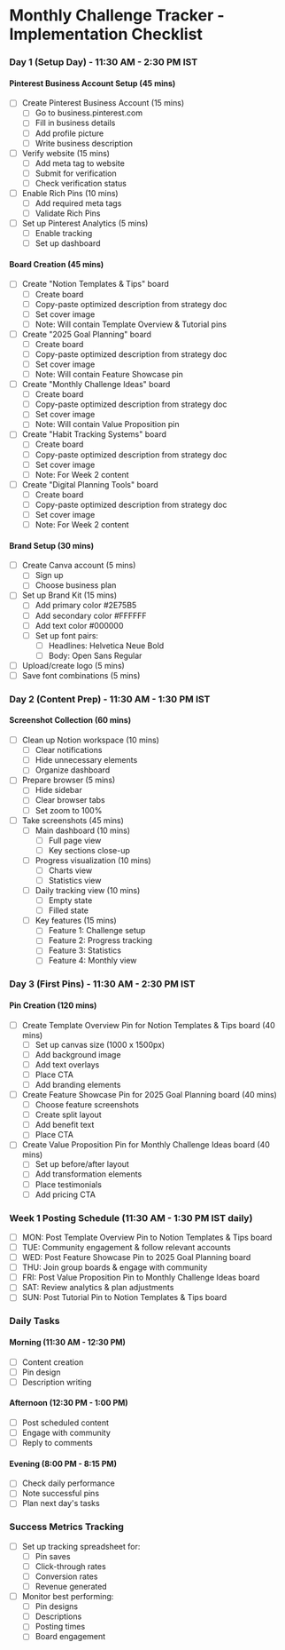 # Monthly Challenge Tracker - Implementation Checklist

### Day 1 (Setup Day) - 11:30 AM - 2:30 PM IST
#### Pinterest Business Account Setup (45 mins)
- [ ] Create Pinterest Business Account (15 mins)
    - [ ] Go to business.pinterest.com
    - [ ] Fill in business details
    - [ ] Add profile picture
    - [ ] Write business description
- [ ] Verify website (15 mins)
    - [ ] Add meta tag to website
    - [ ] Submit for verification
    - [ ] Check verification status
- [ ] Enable Rich Pins (10 mins)
    - [ ] Add required meta tags
    - [ ] Validate Rich Pins
- [ ] Set up Pinterest Analytics (5 mins)
    - [ ] Enable tracking
    - [ ] Set up dashboard

#### Board Creation (45 mins)
- [ ] Create "Notion Templates & Tips" board
    - [ ] Create board
    - [ ] Copy-paste optimized description from strategy doc
    - [ ] Set cover image
    - [ ] Note: Will contain Template Overview & Tutorial pins
- [ ] Create "2025 Goal Planning" board
    - [ ] Create board
    - [ ] Copy-paste optimized description from strategy doc
    - [ ] Set cover image
    - [ ] Note: Will contain Feature Showcase pin
- [ ] Create "Monthly Challenge Ideas" board
    - [ ] Create board
    - [ ] Copy-paste optimized description from strategy doc
    - [ ] Set cover image
    - [ ] Note: Will contain Value Proposition pin
- [ ] Create "Habit Tracking Systems" board
    - [ ] Create board
    - [ ] Copy-paste optimized description from strategy doc
    - [ ] Set cover image
    - [ ] Note: For Week 2 content
- [ ] Create "Digital Planning Tools" board
    - [ ] Create board
    - [ ] Copy-paste optimized description from strategy doc
    - [ ] Set cover image
    - [ ] Note: For Week 2 content

#### Brand Setup (30 mins)
- [ ] Create Canva account (5 mins)
    - [ ] Sign up
    - [ ] Choose business plan
- [ ] Set up Brand Kit (15 mins)
    - [ ] Add primary color #2E75B5
    - [ ] Add secondary color #FFFFFF
    - [ ] Add text color #000000
    - [ ] Set up font pairs:
        - [ ] Headlines: Helvetica Neue Bold
        - [ ] Body: Open Sans Regular
- [ ] Upload/create logo (5 mins)
- [ ] Save font combinations (5 mins)

### Day 2 (Content Prep) - 11:30 AM - 1:30 PM IST
#### Screenshot Collection (60 mins)
- [ ] Clean up Notion workspace (10 mins)
    - [ ] Clear notifications
    - [ ] Hide unnecessary elements
    - [ ] Organize dashboard
- [ ] Prepare browser (5 mins)
    - [ ] Hide sidebar
    - [ ] Clear browser tabs
    - [ ] Set zoom to 100%
- [ ] Take screenshots (45 mins)
    - [ ] Main dashboard (10 mins)
        - [ ] Full page view
        - [ ] Key sections close-up
    - [ ] Progress visualization (10 mins)
        - [ ] Charts view
        - [ ] Statistics view
    - [ ] Daily tracking view (10 mins)
        - [ ] Empty state
        - [ ] Filled state
    - [ ] Key features (15 mins)
        - [ ] Feature 1: Challenge setup
        - [ ] Feature 2: Progress tracking
        - [ ] Feature 3: Statistics
        - [ ] Feature 4: Monthly view

### Day 3 (First Pins) - 11:30 AM - 2:30 PM IST
#### Pin Creation (120 mins)
- [ ] Create Template Overview Pin for Notion Templates & Tips board (40 mins)
    - [ ] Set up canvas size (1000 x 1500px)
    - [ ] Add background image
    - [ ] Add text overlays
    - [ ] Place CTA
    - [ ] Add branding elements
- [ ] Create Feature Showcase Pin for 2025 Goal Planning board (40 mins)
    - [ ] Choose feature screenshots
    - [ ] Create split layout
    - [ ] Add benefit text
    - [ ] Place CTA
- [ ] Create Value Proposition Pin for Monthly Challenge Ideas board (40 mins)
    - [ ] Set up before/after layout
    - [ ] Add transformation elements
    - [ ] Place testimonials
    - [ ] Add pricing CTA

### Week 1 Posting Schedule (11:30 AM - 1:30 PM IST daily)
- [ ] MON: Post Template Overview Pin to Notion Templates & Tips board
- [ ] TUE: Community engagement & follow relevant accounts
- [ ] WED: Post Feature Showcase Pin to 2025 Goal Planning board
- [ ] THU: Join group boards & engage with community
- [ ] FRI: Post Value Proposition Pin to Monthly Challenge Ideas board
- [ ] SAT: Review analytics & plan adjustments
- [ ] SUN: Post Tutorial Pin to Notion Templates & Tips board

### Daily Tasks
#### Morning (11:30 AM - 12:30 PM)
- [ ] Content creation
- [ ] Pin design
- [ ] Description writing

#### Afternoon (12:30 PM - 1:00 PM)
- [ ] Post scheduled content
- [ ] Engage with community
- [ ] Reply to comments

#### Evening (8:00 PM - 8:15 PM)
- [ ] Check daily performance
- [ ] Note successful pins
- [ ] Plan next day's tasks

### Success Metrics Tracking
- [ ] Set up tracking spreadsheet for:
    - [ ] Pin saves
    - [ ] Click-through rates
    - [ ] Conversion rates
    - [ ] Revenue generated
- [ ] Monitor best performing:
    - [ ] Pin designs
    - [ ] Descriptions
    - [ ] Posting times
    - [ ] Board engagement  